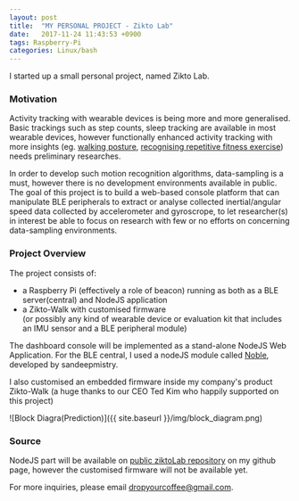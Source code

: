 ```yaml
---
layout: post
title:  "MY PERSONAL PROJECT - Zikto Lab"
date:   2017-11-24 11:43:53 +0900
tags: Raspberry-Pi
categories: Linux/bash
---
```


I started up a small personal project, named Zikto Lab.

### Motivation
Activity tracking with wearable devices is being more and more generalised.
Basic trackings such as step counts, sleep tracking are available in most wearable devices, however
functionally enhanced activity tracking with more insights (eg. [walking posture](http://www.sportswearable.net/zikto-walk-is-an-activity-and-a-walking-posture-wearable/), [recognising repetitive fitness exercise](https://www.youtube.com/watch?v=zpa4rVGlO68))
needs preliminary researches.

In order to develop such motion recognition algorithms, data-sampling is a must, however there is no development environments available in public.
The goal of this project is to build a web-based console platform that can manipulate BLE peripherals to extract or analyse collected inertial/angular speed data collected by accelerometer and gyroscrope,
to let researcher(s) in interest be able to focus on research with few or no efforts on concerning data-sampling environments.

### Project Overview
The project consists of:
 - a Raspberry Pi (effectively a role of beacon) running as both as a BLE server(central) and NodeJS application
 - a Zikto-Walk with customised firmware<br>
 (or possibly any kind of wearable device or evaluation kit that includes an IMU sensor and a BLE peripheral module)


The dashboard console will be implemented as a stand-alone NodeJS Web Application.
For the BLE central, I used a nodeJS module called [Noble](https://github.com/sandeepmistry/noble), developed by sandeepmistry.

I also customised an embedded firmware inside my company's product Zikto-Walk (a huge thanks to our CEO Ted Kim who happily supported on this project)

![Block Diagra(Prediction)]({{ site.baseurl }}/img/block_diagram.png)<br>

### Source

NodeJS part will be available on [public ziktoLab repository](https://github.com/dropyourcoffee/ziktoLab) on my github page, however the customised firmware will not be available yet.

For more inquiries, please email [dropyourcoffee@gmail.com](mailto:dropyourcoffee@gmail.com).




